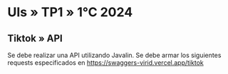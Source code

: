 # UIs » TP1 » 1°C 2024

## Tiktok » API

Se debe realizar una API utilizando Javalin. Se debe armar los siguientes requests especificados en https://swaggers-virid.vercel.app/tiktok
